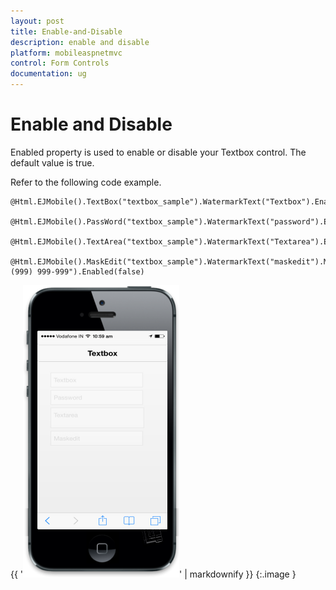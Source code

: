 ```yaml
---
layout: post
title: Enable-and-Disable
description: enable and disable
platform: mobileaspnetmvc
control: Form Controls
documentation: ug
---
```


# Enable and Disable

Enabled property is used to enable or disable your Textbox control. The default value is true.

Refer to the following code example.

    @Html.EJMobile().TextBox("textbox_sample").WatermarkText("Textbox").Enabled(false)

    @Html.EJMobile().PassWord("textbox_sample").WatermarkText("password").Enabled(false)

    @Html.EJMobile().TextArea("textbox_sample").WatermarkText("Textarea").Enabled(false)

    @Html.EJMobile().MaskEdit("textbox_sample").WatermarkText("maskedit").Mask("+1 (999) 999-999").Enabled(false)



{{ '![C:/Users/isuriyar/AppData/Local/Temp/SNAGHTML801ee361.PNG](Enable-and-Disable_images/Enable-and-Disable_img1.png)' | markdownify }}
{:.image }


